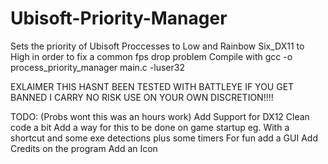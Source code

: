 # Ubisoft-Priority-Manager
Sets the priority of Ubisoft Proccesses to Low and Rainbow Six_DX11 to High in order to fix a common fps drop problem
Compile with
 gcc -o process_priority_manager main.c -luser32

EXLAIMER THIS HASNT BEEN TESTED WITH BATTLEYE IF YOU GET BANNED I CARRY NO RISK USE ON YOUR OWN DISCRETION!!!!

TODO: (Probs wont this was an hours work)
Add Support for DX12
Clean code a bit
Add a way for this to be done on game startup eg. With a shortcut and some exe detections plus some timers
For fun add a GUI
Add Credits on the program
Add an Icon

